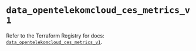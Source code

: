 # `data_opentelekomcloud_ces_metrics_v1`

Refer to the Terraform Registry for docs: [`data_opentelekomcloud_ces_metrics_v1`](https://registry.terraform.io/providers/opentelekomcloud/opentelekomcloud/1.36.51/docs/data-sources/ces_metrics_v1).
